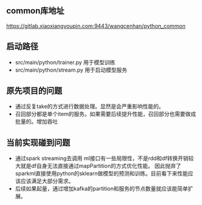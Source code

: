 ## common库地址
https://gitlab.xiaoxiangyoupin.com:9443/wangcenhan/python_common

## 启动路径
* src/main/python/trainer.py 用于模型训练
* src/main/python/stream.py 用于启动模型服务

## 原先项目的问题
* 通过反复take的方式进行数据处理。显然是会严重影响性能的。
* 召回部分都是单个item的服务。如果需要后续提升性能，召回部分也需要做成批量的。增加吞吐

## 当前实现碰到问题
* 通过spark streaming去调用 ml接口有一些局限性，不是rdd和df转换开销较大就是df自身无法直接通过mapPartition的方式优化性能。
  因此抛弃了sparkml直接使用python的sklearn做模型的预测和训练。目前看下来性能应该应该满足大部分需求。
* 后续如果起量，通过增加kafka的partition和服务的节点数量就应该能简单扩展。
